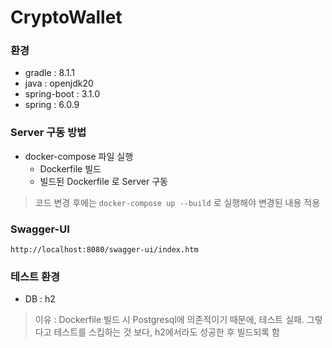 # CryptoWallet

### 환경
- gradle : 8.1.1
- java : openjdk20
- spring-boot : 3.1.0
- spring : 6.0.9

### Server 구동 방법
- docker-compose 파일 실행
  - Dockerfile 빌드
  - 빌드된 Dockerfile 로 Server 구동
> 코드 변경 후에는 `docker-compose up --build` 로 실행해야 변경된 내용 적용

### Swagger-UI
```
http://localhost:8080/swagger-ui/index.htm
```

### 테스트 환경
- DB : h2  
> 이유 : Dockerfile 빌드 시 Postgresql에 의존적이기 때문에, 테스트 실패. 그렇다고 테스트를 스킵하는 것 보다, h2에서라도 성공한 후 빌드되록 함
